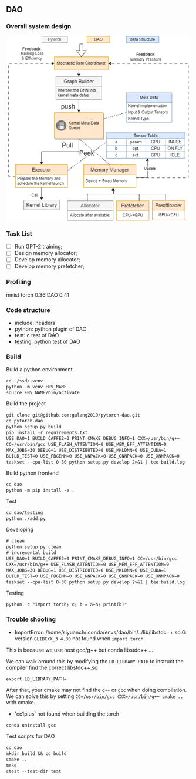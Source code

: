 ## DAO 

### Overall system design 

![image](./system%20design.png)

### Task List 

- [ ] Run GPT-2 training; 
- [ ] Design memory allocator; 
- [ ] Develop memory allocator; 
- [ ] Develop memory prefetcher; 

### Profiling 

mnist torch 0.36 DAO 0.41 

### Code structure
- include: headers
- python: python plugin of DAO  
- test: c test of DAO
- testing: python test of DAO

### Build
Build a python environment 
```
cd ~/ssd/.venv
python -m venv ENV_NAME 
source ENV_NAME/bin/activate 
```

Build the project 
```
git clone git@github.com:gulang2019/pytorch-dao.git
cd pytorch-dao 
python setup.py build
pip install -r requirements.txt 
USE_DAO=1 BUILD_CAFFE2=0 PRINT_CMAKE_DEBUG_INFO=1 CXX=/usr/bin/g++ CC=/usr/bin/gcc USE_FLASH_ATTENTION=0 USE_MEM_EFF_ATTENTION=0  MAX_JOBS=30 DEBUG=1 USE_DISTRIBUTED=0 USE_MKLDNN=0 USE_CUDA=1 BUILD_TEST=0 USE_FBGEMM=0 USE_NNPACK=0 USE_QNNPACK=0 USE_XNNPACK=0 taskset --cpu-list 0-30 python setup.py develop 2>&1 | tee build.log
```

Build python frontend 
```
cd dao 
python -m pip install -e . 
```

Test
```
cd dao/testing 
python ./add.py
```

Developing
```
# clean 
python setup.py clean
# incremental build 
USE_DAO=1 BUILD_CAFFE2=0 PRINT_CMAKE_DEBUG_INFO=1 CC=/usr/bin/gcc CXX=/usr/bin/g++ USE_FLASH_ATTENTION=0 USE_MEM_EFF_ATTENTION=0  MAX_JOBS=30 DEBUG=1 USE_DISTRIBUTED=0 USE_MKLDNN=0 USE_CUDA=1 BUILD_TEST=0 USE_FBGEMM=0 USE_NNPACK=0 USE_QNNPACK=0 USE_XNNPACK=0 taskset --cpu-list 0-30 python setup.py develop 2>&1 | tee build.log
```

Testing 
```
python -c "import torch; c; b = a+a; print(b)" 
```

### Trouble shooting
- ImportError: /home/siyuanch/.conda/envs/dao/bin/../lib/libstdc++.so.6: version `GLIBCXX_3.4.30` not found when `import torch` 

This is because we use host gcc/g++ but conda libstdc++ ...

We can walk around this by modifying the `LD_LIBRARY_PATH` to instruct the compiler find the correct libstdc++.so
```
export LD_LIBRARY_PATH=
```
After that, your cmake may not find the `g++` or `gcc` when doing compilation. We can solve this by setting `CC=/usr/bin/gcc CXX=/usr/bin/g++ cmake ..` with cmake.


- 'cc1plus' not found when building the torch
```
conda uninstall gcc
``` 

Test scripts for DAO 

```
cd dao 
mkdir build && cd build 
cmake ..
make
ctest --test-dir test
```
